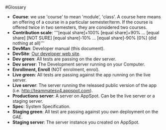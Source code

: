 #Glossary

+ **Course**: we use 'course' to mean 'module', 'class'. A course here means an offering of a course in a particular semester/term. If the course is offered twice in two semesters, they are considered two courses.
+ **Contribution scale**:
'''[equal share]+100%
[equal share]+90%
...
[equal share]
[NOT SURE]
[equal share]-10%
...
[equal share]-90%
[0%]  (did nothing at all)'''
+ **DevMan**: Developer manual (this document).
+ **DevSite**: [Our developer web site](https://github.com/TEAMMATES/repo).
+ **Dev green**: All tests are passing on the dev server.
+ **Dev server**: The Development server running on your Computer.
+ **Enrollment, Enroll** (NOT enrolment, enrol).
+ **Live green**: All tests are passing against the app running on the live server.
+ **Live server**: The server running the released public version of the app (i.e. http://teammatesv4.appspot.com).
+ **Productions server**: A server on AppSpot. Can be the live server or a staging server.
+ **Spec**: System Specification.
+ **Staging green**: All test are passing against you own deployment on the GAE.
+ **Staging server**: The server instance you created on AppSpot.

